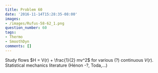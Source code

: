 ```yaml
---
title: Problem 60
date: '2016-11-14T15:28:35-08:00'
images:
- /images/Rufus-58-62_1.png
question_number: 60
tags:
- Thermo
- SmoothDyn
comments: []
---
```

Study flows $H = V(r) + \frac{1}{2} mv^2$ for various (?) continuous $V(r)$.
Statistical mechanics literature (Hénon -?, Toda,...)

